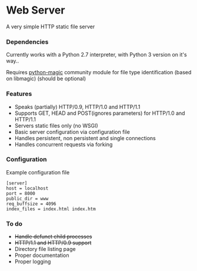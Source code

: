 # Web Server

A very simple HTTP static file server

### Dependencies

Currently works with a Python 2.7 interpreter, with Python 3 version on it's way..

Requires [python-magic](https://github.com/ahupp/python-magic) community module for file type identification (based on libmagic) (should be optional)

### Features

* Speaks (partially) HTTP/0.9, HTTP/1.0 and HTTP/1.1
* Supports GET, HEAD and POST(ignores parameters) for HTTP/1.0 and HTTP/1.1
* Servers static files only (no WSGI)
* Basic server configuration via configuration file
* Handles persistent, non persistent and single connections
* Handles concurrent requests via forking

### Configuration

Example configuration file

````
[server]
host = localhost
port = 8000
public_dir = www
req_buffsize = 4096
index_files = index.html index.htm
````

### To do

* ~~Handle defunct child processes~~
* ~~HTTP/1.1 and HTTP/0.9 support~~
* Directory file listing page
* Proper documentation
* Proper logging
